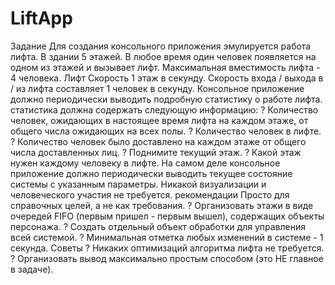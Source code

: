 # LiftApp

Задание
Для создания консольного приложения эмулируется работа лифта. В здании 5 этажей. В любое время один
человек появляется на одном из этажей и вызывает лифт. Максимальная вместимость лифта - 4 человека. Лифт
Скорость 1 этаж в секунду. Скорость входа / выхода в / из лифта составляет 1 человек в секунду.
Консольное приложение должно периодически выводить подробную статистику о работе лифта.
статистика должна содержать следующую информацию:
?
Количество человек, ожидающих в настоящее время лифта на каждом этаже, от общего числа ожидающих на всех
полы.
?
Количество человек в лифте.
?
Количество человек было доставлено на каждом этаже от общего числа доставленных лиц.
?
Поднимите текущий этаж.
?
Какой этаж нужен каждому человеку в лифте.
На самом деле консольное приложение должно периодически выводить текущее состояние системы с указанным
параметры. Никакой визуализации и человеческого участия не требуется.
рекомендации
Просто для справочных целей, а не как требования.
?
Организовать этажи в виде очередей FIFO (первым пришел - первым вышел), содержащих объекты персонажа.
?
Создать отдельный объект обработки для управления всей системой.
?
Минимальная отметка любых изменений в системе - 1 секунда.
Советы
?
Никаких оптимизаций алгоритма лифта не требуется.
?
Организовать вывод максимально простым способом (это НЕ главное в задаче).
